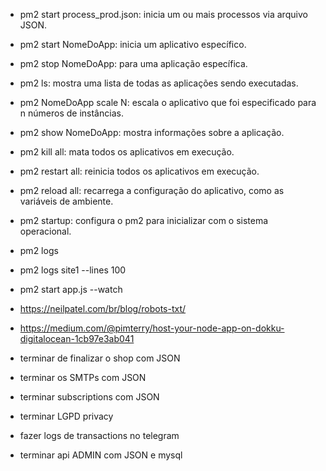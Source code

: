 - pm2 start process_prod.json: inicia um ou mais processos via arquivo JSON.
- pm2 start NomeDoApp: inicia um aplicativo específico.
- pm2 stop NomeDoApp: para uma aplicação específica.
- pm2 ls: mostra uma lista de todas as aplicações sendo executadas.
- pm2 NomeDoApp scale N: escala o aplicativo que foi especificado para n números de instâncias.
- pm2 show NomeDoApp: mostra informações sobre a aplicação.
- pm2 kill all: mata todos os aplicativos em execução.
- pm2 restart all: reinicia todos os aplicativos em execução.
- pm2 reload all: recarrega a configuração do aplicativo, como as variáveis de ambiente.
- pm2 startup: configura o pm2 para inicializar com o sistema operacional.
- pm2 logs
- pm2 logs site1 --lines 100
- pm2 start app.js --watch

- https://neilpatel.com/br/blog/robots-txt/
- https://medium.com/@pimterry/host-your-node-app-on-dokku-digitalocean-1cb97e3ab041

- terminar de finalizar o shop com JSON
- terminar os SMTPs com JSON
- terminar subscriptions com JSON
- terminar LGPD privacy
- fazer logs de transactions no telegram
- terminar api ADMIN com JSON e mysql